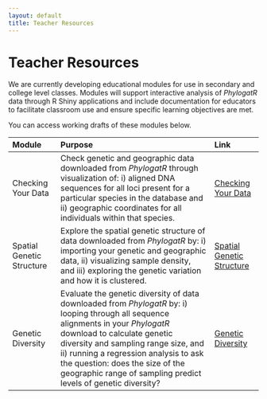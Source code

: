 ```yaml
---
layout: default
title: Teacher Resources
---
```


# Teacher Resources

We are currently developing educational modules for use in secondary and college level classes. Modules will support interactive analysis of *PhylogatR* data through R Shiny applications and include documentation for educators to facilitate classroom use and ensure specific learning objectives are met.

You can access working drafts of these modules below.

| Module  | Purpose  | Link  |
| :----  | :-----  | :------ |
| Checking Your Data  | Check genetic and geographic data downloaded from *PhylogatR* through visualization of: i) aligned DNA sequences for all loci present for a particular species in the database and ii) geographic coordinates for all individuals within that species. | [Checking Your Data](assets/modules/Checking_Your_Data.html) |
| Spatial Genetic Structure | Explore the spatial genetic structure of data downloaded from *PhylogatR* by: i) importing your genetic and geographic data, ii) visualizing sample density, and iii) exploring the genetic variation and how it is clustered. | [Spatial Genetic Structure](assets/modules/Spatial_Genetic_Structure.html) |
| Genetic Diversity | Evaluate the genetic diversity of data downloaded from *PhylogatR* by: i) looping through all sequence alignments in your *PhylogatR* download to calculate genetic diversity and sampling range size, and ii) running a regression analysis to ask the question: does the size of the geographic range of sampling predict levels of genetic diversity? | [Genetic Diversity](assets/modules/phylogatR_genetic-diversity.html) |
